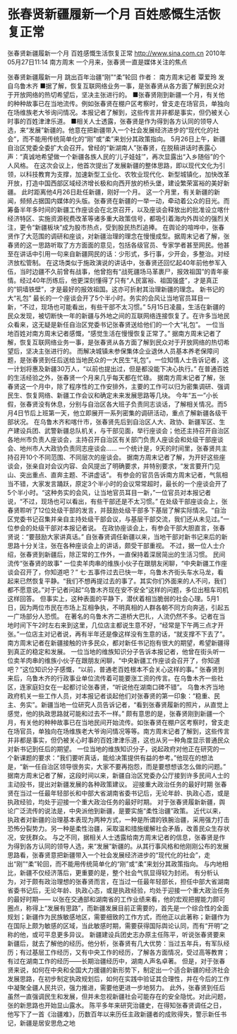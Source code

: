 # 张春贤新疆履新一个月 百姓感慨生活恢复正常

张春贤新疆履新一个月 百姓感慨生活恢复正常
http://www.sina.com.cn  2010年05月27日11:14  南方周末
一个月来，张春贤一直是媒体关注的焦点

张春贤新疆履新一月 跳出百年治疆“刚”“柔”轮回
作者： 南方周末记者 覃爱玲 发自乌鲁木齐
■据了解，恢复互联网络业务一事，是张春贤从各方面了解到民众对于开放网络的热切希望后，坚决主张进行的。
■张春贤刚到新疆一个月，有关他的种种故事已在当地流传。例如张春贤在棚户区考察时，曾支走在场官员，单独向在场维族老大爷询问情况。本报记者了解到，这些传言并非都是事实，但仍被关心时事的百姓津津乐道。
■相关人士透露，张春贤是作为得到各方认同的领导人选，来“发展”新疆的。他意在把新疆带入一个社会发展经济进步的“现代化的社会”，而不能用传统简单化的“刚”或“柔”来划分其政策指向。
5月26日上午，新疆自治区党委全委扩大会召开。曾经的“新湖南人”张春贤，在脱稿讲话时表露心声：“真诚地希望做一个新疆各族人民的‘儿子娃娃’”，再次显露出“入乡随俗”的个人风格。
在这次会议上，他首次提出了发展新疆的整体思路，即以现代文化为引领，以科技教育为支撑，加速新型工业化、农牧业现代化、新型城镇化，加快改革开放，打造中国西部区域经济增长极和向西开放的桥头堡，建设繁荣富裕的美好新疆。
此时距离他4月26日赴任新疆，刚好一个月。
这一个月里，有关新疆的新闻，频频占据国内媒体的头版。张春贤在新疆的一举一动，牵动着公众的目光。而筹备半年多时间的新疆工作座谈会在北京召开，以及座谈会释放出的批准设立喀什经济特区、实施资源税费改革等诸多重大政策信号，都吸引着海内外舆论的强烈关注，更令“新疆板块”成为股市热点，受到股民热烈追捧。
在舆论的喧哗中，张春贤作了大范围的调研和座谈，对新疆治理的理念在慢慢成型。据周末记者了解，张春贤的这一思路听取了方方面面的意见，包括各级官员、专家学者甚至网民。他甚至在讲话中引用一句来自新疆网民的话：少形式，多行事，少开会，多整治。对经济放松管制。
在这场类似于施政演说的讲话中，张春贤还回忆起40年前他参军入伍，当时边疆不久前曾有战事，他曾抱有“战死疆场马革裹尸，报效祖国”的青年豪情。经过40年历练后，他更深刻懂得了只有“人民富裕、祖国强盛”，才是真正的“铜墙铁壁”，才是最好的报效祖国。这亦可折射其治理新疆的理念。
新书记的大“礼包”
最长的一个座谈会开了5个半小时。务实的会风让当地官员耳目一新，“不过，现场也可能看出，有些干部不太习惯。”
5月15日凌晨，生活在新疆的民众发现，被切断快一年的新疆与外地之间的互联网络连接恢复了。在许多当地民众看来，这无疑是新任自治区党委书记张春贤送给他们的一个大“礼包”。
一位当地百姓对南方周末记者感慨，“感觉生活在慢慢恢复正常了。”
据南方周末记者了解，恢复互联网络业务一事，是张春贤从各方面了解到民众对于开放网络的热切希望后，坚决主张进行的。
而解决城镇未参保集体企业退休人员基本养老保障问题，是张春贤到任后送给当地民众的一大民生“礼包”。一位知情人士告诉记者，这一计划将惠及新疆30万人，“以前也提出过，但是都没能下决心执行。”
在普通百姓的生活经验之外，张春贤一个月来几乎每天都在忙碌。
据南方周末记者了解，张春贤这一个月中，除了程序性的工作安排外，主要的工作可以归为密集调研、强调民生、恢复网络、新疆工作会议和确定未来发展思路等几块。
今年“五一”小长假，张春贤没有休息，分别与自治区各大班子负责同志谈话，了解相关情况。而5月4日节后上班第一天，他立即展开一系列密集的调研活动，重点了解新疆各级干部状况。
在乌鲁木齐和喀什市，张春贤先后到自治区人大、政协、新疆军区、生产建设兵团、武警新疆总队机关，与干部见面，举行座谈会；他还主持召开自治区各地州市负责人座谈会，主持召开自治区有关部门负责人座谈会和处级干部座谈会、地州市人大政协负责同志座谈会……
一个统计是，9天的时间里，张春贤共主持召开10个不同范围、不同层次的座谈会。
据南方周末记者了解，为开好这些座谈会，张亲自对会议内容、会风提出了明确要求，并特别要求，“发言要开门见山、突出重点、直奔主题、不讲虚话”。
有参会的官员告诉南方周末记者，气氛相当不错，大家发言踊跃，原定3个半小时的会议常常超时，最长的一个座谈会开了5个半小时。“这种务实的会风，让当地官员耳目一新，”一位官员对本报记者说，“不过，现场也可以看出，有些干部还是不太习惯。”
在处级干部座谈会上，张春贤聆听了12位处级干部的发言，并鼓励处级干部多下基层了解实际情况。“自治区党委书记召集并亲自主持处级干部会议，与基层干部交流，我们还从未见过。”一位参会的处级干部对本报记者说。
在政协座谈会上，有参会干部大胆直言，张春贤说：“要鼓励大家讲真话。”
自张春贤调任新疆以来，当地干部对新书记来后的新思路十分关注，张在各种座谈会上的讲话，颇受干部重视。
不过，据一位人士介绍，张春贤到新疆后，除正常的工作外，一直保持着深居简出的生活习惯。
民间流传“张春贤的故事”
一位卖羊肉串的维族小伙子在跟朋友闲聊，“中央新疆工作座谈会召开了，你知道吧？”
七·五事件过去已快一年，乌鲁木齐街头车水马龙，看起来已然恢复平静。“我们不想再提过去的事了。其实你们外面来的人不问，我们都不愿意说。”对于记者问起“乌鲁木齐现在安不安全”这样的问题，多位出租车司机这样回答。
但事实上，这种表面的平静下，潜伏着相当脆弱的社会心理。5月1日，因为两位市民在市场上互相争执，不明真相的人群各朝不同方向奔逃，引起五一广场部分人恐慌。
在著名的乌鲁木齐二道桥大巴扎，人流仍然不多。记者在当地时间下午2时左右来到这里，几位店主都说生意不好，“经常是下午两三点才开张。”一位店主对记者说，再有半年还是像这样没有生意的话，“就支撑不下去了”。
南方周末记者在新疆接触的许多民众，都对新任书记抱有很大的期望，希望新疆得到真正的稳定和发展。
一位当地的维族知识分子告诉本报记者，他曾在街头听一位卖羊肉串的维族小伙子在跟朋友闲聊，“中央新疆工作座谈会召开了，你知道吧？”这位知识分子感慨，“以前，普通老百姓根本不会关心这样的事。”
张春贤到来后，乌鲁木齐的行政事业单位流传着可能要涨工资的传言。在乌鲁木齐一些社区，连家庭妇女在一起都讨论张春贤，“听说他在湖南口碑不错”。
乌鲁木齐当地政府机关一些工作人员，对本报记者谈起他们对张春贤的第一印象：“稳重、民主、务实”。新疆当地一位研究人员告诉记者，“看到张春贤履新的照片，从直觉上感觉，他的执政思路就可能和过去不一样。”
颇有意思的是，张春贤刚到新疆一个月，有关他的种种故事已在当地民间开始流传。如张春贤在棚户区考察时，曾支走在场官员，单独向在场维族老大爷询问情况等等。南方周末记者了解到，这些传言并非都是事实，但仍被关心时事的百姓津津乐道，这也从另一种角度显示普通民众对新书记到任后的期望。
一位当地的维族知识分子，说起政府对他正在研究的一个新课题的要求：“我们要听真话，能给决策提供有益的参考。”他现在的想法是，“新一任自治区领导很务实，大家不要再抱怨，而是要想想该怎么做的问题。”
据南方周末记者了解，这段时间以来，新疆自治区党委办公厅接到许多民间人士的主动投书，提出对新疆发展的各种政策建议。
迎接重大政治任务的最好时期
张春贤在当过一任最年轻部长和中部大省湖南省委书记后，无论年龄、执政心态，或是执政经验，均处于迎接一个重大政治任务的最好时期。
对于张春贤履新新疆，舆论广泛流传的说法是，中央派他到新疆，是要实施“柔性治疆”政策。
近代以来，执政者对新疆的治理基本表现为两种方式，一种是所谓的铁腕治疆，采用强力打击恐怖分裂势力。另一种是柔性治疆，采取温和措施缓解社会矛盾，改善民众生存状况，安抚群众。
与之不同，据相关人士透露给南方周末记者的信息，张春贤是作为得到各方认同的领导人选，来“发展”新疆的。从其行事风格和他刚刚公布的发展思路看，张春贤意把新疆带入一个社会发展经济进步的“现代化的社会”，走出“刚”“柔”轮回，而不能用传统简单化的“刚”或“柔”来划分其政策指向。
与内地相比，新疆不仅经济落后，更重要的是，整个社会气氛显得较为封闭。
有分析认为，对于颇有政治理想的张春贤而言，在当过一任最年轻部长，担任中部大省湖南省委书记后，无论年龄、执政心态，或是执政经验，均处于迎接一个重大政治任务的最好时期——
以张在交通部和湖南省的工作业绩来看，他的宏观把握能力颇可圈点，称得上“发展有思路”，而新疆发展目前正需要的，首先是一个综合性的全面规划；新疆作为民族敏感地区，需要细致的工作方式，而他正以此著称；新疆作为在国际上颇为敏感的区域，当此敏感时期，需要获得国际舆论认同，而有“开明”之称的他，或可平息更多异议。
新疆建设兵团史志办原主任陈平，听说张春贤要来新疆后，就去了解他的经历。他分析，张春贤有几大优势：当过五年兵，有军队经历；有过基层工作经历，又有中央工作的经历，了解各方面情况，受过高等教育；有过在湖南工作的经历——长期治疆经历中，湖南人声名卓著。
但是，对于张春贤来说，如何在中央和全国大力援疆的新形势下，制定出一个适合新疆的经济社会发展思路，在初步制定执政规划后，如何在实践中验证其合理性，并在今后的工作中凝聚全疆人民共识，强力推进，需要他更进一步地努力。
此外，张春贤到任后虽然一直强调民生和发展，但并未忽视新疆社会可能存在的安全隐忧。对此问题，张的新思路也开始显山露水。
陈平多年来研究治疆史，在得知张春贤调任之日，他写下了一首《治疆难》，历数百年以来历任主政新疆者的成败得失，警示新任书记，新疆是居安思危之地

